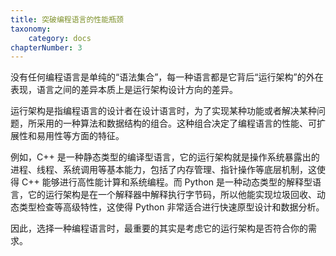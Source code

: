 ```yaml
---
title: 突破编程语言的性能瓶颈
taxonomy:
    category: docs
chapterNumber: 3
---
```


没有任何编程语言是单纯的“语法集合”，每一种语言都是它背后“运行架构”的外在表现，语言之间的差异本质上是运行架构设计方向的差异。

运行架构是指编程语言的设计者在设计语言时，为了实现某种功能或者解决某种问题，所采用的一种算法和数据结构的组合。这种组合决定了编程语言的性能、可扩展性和易用性等方面的特征。

例如，C++ 是一种静态类型的编译型语言，它的运行架构就是操作系统暴露出的进程、线程、系统调用等基本能力，包括了内存管理、指针操作等底层机制，这使得 C++ 能够进行高性能计算和系统编程。而 Python 是一种动态类型的解释型语言，它的运行架构是在一个解释器中解释执行字节码，所以他能实现垃圾回收、动态类型检查等高级特性，这使得 Python 非常适合进行快速原型设计和数据分析。

因此，选择一种编程语言时，最重要的其实是考虑它的运行架构是否符合你的需求。
